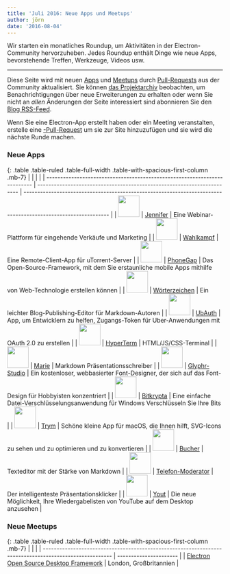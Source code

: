 ```yaml
---
title: 'Juli 2016: Neue Apps und Meetups'
author: jörn
date: '2016-08-04'
---
```


Wir starten ein monatliches Roundup, um Aktivitäten in der Electron-Community hervorzuheben. Jedes Roundup enthält Dinge wie neue Apps, bevorstehende Treffen, Werkzeuge, Videos usw.

---

Diese Seite wird mit neuen [Apps](https://electronjs.org/apps) und [Meetups](https://electronjs.org/community) durch [Pull-Requests](https://github.com/electron/electronjs.org/pulls) aus der Community aktualisiert. Sie können [das Projektarchiv](https://github.com/electron/electronjs.org) beobachten, um Benachrichtigungen über neue Erweiterungen zu erhalten oder wenn Sie nicht an _allen_ Änderungen der Seite interessiert sind abonnieren Sie den [Blog RSS-Feed](https://electronjs.org/feed.xml).

Wenn Sie eine Electron-App erstellt haben oder ein Meeting veranstalten, erstelle eine [-Pull-Request](https://github.com/electron/electronjs.org) um sie zur Site hinzuzufügen und sie wird die nächste Runde machen.

### Neue Apps

{: .table .table-ruled .table-full-width .table-with-spacious-first-column .mb-7}
|                                                                           |                                                                         |                                                                                                               |
| ------------------------------------------------------------------------- | ----------------------------------------------------------------------- | ------------------------------------------------------------------------------------------------------------- |
| <img src="/images/apps/demio.png" width="50" />          | [Jennifer](https://demio.com)                                           | Eine Webinar-Plattform für eingehende Verkäufe und Marketing                                                  |
| <img src="/images/apps/electorrent.png" width="50" />    | [Wahlkampf](https://github.com/Tympanix/Electorrent)                    | Eine Remote-Client-App für uTorrent-Server                                                                    |
| <img src="/images/apps/phonegap.png" width="50" />       | [PhoneGap](http://phonegap.com/products/#desktop-app-section)           | Das Open-Source-Framework, mit dem Sie erstaunliche mobile Apps mithilfe von Web-Technologie erstellen können |
| <img src="/images/apps/wordmark.png" width="50" />       | [Wörterzeichen](http://wordmarkapp.com)                                 | Ein leichter Blog-Publishing-Editor für Markdown-Autoren                                                      |
| <img src="/images/apps/ubauth.png" width="50" />         | [UbAuth](http://ubauth.enytc.com)                                       | App, um Entwicklern zu helfen, Zugangs-Token für Uber-Anwendungen mit OAuth 2.0 zu erstellen                  |
| <img src="/images/apps/hyperterm.png" width="50" />      | [HyperTerm](https://hyperterm.org)                                      | HTML/JS/CSS-Terminal                                                                                          |
| <img src="/images/apps/marp.png" width="50" />           | [Marie](https://yhatt.github.io/marp)                                   | Markdown Präsentationsschreiber                                                                               |
| <img src="/images/apps/glyphrstudio.png" width="50" />   | [Glyphr-Studio](https://github.com/glyphr-studio/Glyphr-Studio-Desktop) | Ein kostenloser, webbasierter Font-Designer, der sich auf das Font-Design für Hobbyisten konzentriert         |
| <img src="/images/apps/bitcrypt.png" width="50" />       | [Bitkrypta](https://github.com/Nazgul07/BitCrypt)                       | Eine einfache Datei-Verschlüsselungsanwendung für Windows Verschlüsseln Sie Ihre Bits                         |
| <img src="/images/apps/trym.png" width="50" />           | [Trym](http://kontentapps.com/trym)                                     | Schöne kleine App für macOS, die Ihnen hilft, SVG-Icons zu sehen und zu optimieren und zu konvertieren        |
| <img src="/images/apps/booker.png" width="50" />         | [Bucher](http://apps.meamka.me/booker)                                  | Texteditor mit der Stärke von Markdown                                                                        |
| <img src="/images/apps/phonepresenter.png" width="50" /> | [Telefon-Moderator](https://phonepresenter.com)                         | Der intelligenteste Präsentationsklicker                                                                      |
| <img src="/images/apps/yout-player.png" width="50" />    | [Yout](https://youtplayer.github.io)                                    | Die neue Möglichkeit, Ihre Wiedergabelisten von YouTube auf dem Desktop anzusehen                             |

### Neue Meetups

{: .table .table-ruled .table-full-width .table-with-spacious-first-column .mb-7}
|                                                                                                         |                        |
| ------------------------------------------------------------------------------------------------------- | ---------------------- |
| [Electron Open Source Desktop Framework](http://www.meetup.com/Electron-Open-Source-Desktop-Framework/) | London, Großbritannien |

